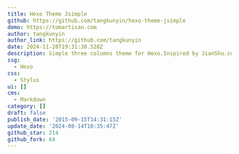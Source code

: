 ```yaml
---
title: Hexo Theme Jsimple
github: https://github.com/tangkunyin/hexo-theme-jsimple
demo: https://tomartisan.com
author: tangkunyin
author_link: https://github.com/tangkunyin
date: 2024-11-28T19:31:38.528Z
description: Simple three columns theme for Hexo.Inspired by JianShu.com
ssg:
  - Hexo
css:
  - Stylus
ui: []
cms:
  - Markdown
category: []
draft: false
publish_date: '2015-09-15T14:31:15Z'
update_date: '2024-08-14T10:35:47Z'
github_star: 214
github_fork: 64
---
```

